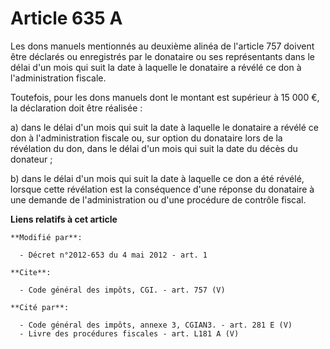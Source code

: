 # Article 635 A

Les dons manuels mentionnés au deuxième alinéa de l'article 757 doivent être déclarés ou enregistrés par le donataire ou ses
représentants dans le délai d'un mois qui suit la date à laquelle le donataire a révélé ce don à l'administration fiscale. 

Toutefois, pour les dons manuels dont le montant est supérieur à 15 000 €, la déclaration doit être réalisée : 

a) dans le délai d'un mois qui suit la date à laquelle le donataire a révélé ce don à l'administration fiscale ou, sur option
du donataire lors de la révélation du don, dans le délai d'un mois qui suit la date du décès du donateur ; 

b) dans le délai d'un mois qui suit la date à laquelle ce don a été révélé, lorsque cette révélation est la conséquence d'une
réponse du donataire à une demande de l'administration ou d'une procédure de contrôle fiscal.

**Liens relatifs à cet article**

	**Modifié par**:

	  - Décret n°2012-653 du 4 mai 2012 - art. 1

	**Cite**:

	  - Code général des impôts, CGI. - art. 757 (V)

	**Cité par**:

	  - Code général des impôts, annexe 3, CGIAN3. - art. 281 E (V)
	  - Livre des procédures fiscales - art. L181 A (V)
